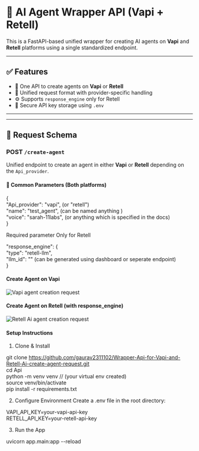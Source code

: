 # 🤖 AI Agent Wrapper API (Vapi + Retell)

This is a FastAPI-based unified wrapper for creating AI agents on **Vapi** and **Retell** platforms using a single standardized endpoint.

---

## ✅ Features

- 🔄 One API to create agents on **Vapi** or **Retell**
- 🧩 Unified request format with provider-specific handling
- ⚙️ Supports `response_engine` only for Retell
- 🔐 Secure API key storage using `.env`

---


---

## 🧬 Request Schema

### POST `/create-agent`

Unified endpoint to create an agent in either **Vapi** or **Retell** depending on the `Api_provider`.

#### 🔸 Common Parameters (Both platforms)

{<br>
  "Api_provider": "vapi",  (or "retell")<br>
  "name": "test_agent",  (can be named anything )<br>
  "voice": "sarah-11labs", (or anything which is specified in the docs)<br>
}

Required parameter Only for Retell

"response_engine": {<br>
  "type": "retell-llm",<br>
  "llm_id": "<your llm_id >" (can be generated using dashboard or seperate endpoint)<br>
}

 #### Create Agent on Vapi

![Vapi agent  creation request](https://github.com/user-attachments/assets/c1bb0cac-9ca4-4e45-8136-ffd0735c6a25)

#### Create Agent on Retell (with response_engine)

![Retell Ai agent creation request](https://github.com/user-attachments/assets/2f08bc9a-92cf-4e96-be35-cec560309bd5)


#### Setup Instructions
1. Clone & Install

git clone https://github.com/gaurav2311102/Wrapper-Api-for-Vapi-and-Retell-Ai-create-agent-request.git<br>
cd Api<br>
python -m venv venv // (your virtual env created)<br>
source venv/bin/activate<br>
pip install -r requirements.txt

2. Configure Environment
Create a .env file in the root directory:

VAPI_API_KEY=your-vapi-api-key<br>
RETELL_API_KEY=your-retell-api-key

3. Run the App

uvicorn app.main:app --reload
